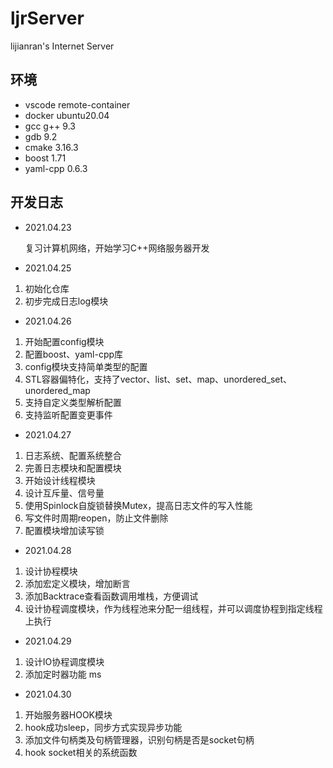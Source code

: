 # ljrServer

lijianran's Internet Server

## 环境

- vscode remote-container
- docker ubuntu20.04
- gcc g++ 9.3
- gdb 9.2
- cmake 3.16.3
- boost 1.71
- yaml-cpp 0.6.3

## 开发日志

- 2021.04.23

    复习计算机网络，开始学习C++网络服务器开发

- 2021.04.25

1. 初始化仓库
2. 初步完成日志log模块

- 2021.04.26

1. 开始配置config模块
2. 配置boost、yaml-cpp库
3. config模块支持简单类型的配置
4. STL容器偏特化，支持了vector、list、set、map、unordered_set、unordered_map
5. 支持自定义类型解析配置
6. 支持监听配置变更事件

- 2021.04.27

1. 日志系统、配置系统整合
2. 完善日志模块和配置模块
3. 开始设计线程模块
4. 设计互斥量、信号量
5. 使用Spinlock自旋锁替换Mutex，提高日志文件的写入性能
6. 写文件时周期reopen，防止文件删除
7. 配置模块增加读写锁

- 2021.04.28

1. 设计协程模块
2. 添加宏定义模块，增加断言
3. 添加Backtrace查看函数调用堆栈，方便调试
4. 设计协程调度模块，作为线程池来分配一组线程，并可以调度协程到指定线程上执行

- 2021.04.29

1. 设计IO协程调度模块
2. 添加定时器功能 ms

- 2021.04.30

1. 开始服务器HOOK模块
2. hook成功sleep，同步方式实现异步功能
3. 添加文件句柄类及句柄管理器，识别句柄是否是socket句柄
4. hook socket相关的系统函数
